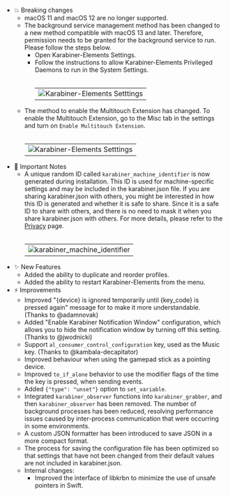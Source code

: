 -   💥 Breaking changes
    -   macOS 11 and macOS 12 are no longer supported.
    -   The background service management method has been changed to a new method compatible with macOS 13 and later.
        Therefore, permission needs to be granted for the background service to run. Please follow the steps below.
        -   Open Karabiner-Elements Settings.
        -   Follow the instructions to allow Karabiner-Elements Privileged Daemons to run in the System Settings.
            <br/><br/>
            <table><tbody><tr><td><!-- border hack -->
                <img src="https://karabiner-elements.pqrs.org/docs/releasenotes/images/v15.0.0/settings@2x.png" alt="Karabiner-Elements Setttings" />
            </td></tr></tbody></table>
    -   The method to enable the Multitouch Extension has changed.
        To enable the Multitouch Extension, go to the Misc tab in the settings and turn on `Enable Multitouch Extension`.
        <br/><br/>
        <table><tbody><tr><td><!-- border hack -->
        <img src="https://karabiner-elements.pqrs.org/docs/releasenotes/images/v15.0.0/multitouch-extension@2x.png" alt="Karabiner-Elements Setttings" />
        </td></tr></tbody></table>
-   🔔 Important Notes
    -   A unique random ID called `karabiner_machine_identifier` is now generated during installation.
        This ID is used for machine-specific settings and may be included in the karabiner.json file.
        If you are sharing karabiner.json with others, you might be interested in how this ID is generated and whether it is safe to share.
        Since it is a safe ID to share with others, and there is no need to mask it when you share karabiner.json with others.
        For more details, please refer to the [Privacy](https://karabiner-elements.pqrs.org/docs/privacy/) page.
        <br/><br/>
        <table><tbody><tr><td><!-- border hack -->
        <img src="https://karabiner-elements.pqrs.org/docs/releasenotes/images/v15.0.0/karabiner-machine-identifier@2x.png" alt="karabiner_machine_identifier" />
        </td></tr></tbody></table>
-   ✨ New Features
    -   Added the ability to duplicate and reorder profiles.
    -   Added the ability to restart Karabiner-Elements from the menu.
-   ⚡️ Improvements
    -   Improved "{device} is ignored temporarily until {key_code} is pressed again" message for to make it more understandable. (Thanks to @adamnovak)
    -   Added "Enable Karabiner Notification Window" configuration, which allows you to hide the notification window by turning off this setting. (Thanks to @jwodnicki)
    -   Support `al_consumer_control_configuration` key, used as the Music key. (Thanks to @kambala-decapitator)
    -   Improved behaviour when using the gamepad stick as a pointing device.
    -   Improved `to_if_alone` behavior to use the modifier flags of the time the key is pressed, when sending events.
    -   Added `{"type": "unset"}` option to `set_variable`.
    -   Integrated `karabiner_observer` functions into `karabiner_grabber`, and then `karabiner_observer` has been removed.
        The number of background processes has been reduced, resolving performance issues caused by inter-process communication that were occurring in some environments.
    -   A custom JSON formatter has been introduced to save JSON in a more compact format.
    -   The process for saving the configuration file has been optimized so that settings that have not been changed from their default values are not included in karabiner.json.
    -   Internal changes:
        -   Improved the interface of libkrbn to minimize the use of unsafe pointers in Swift.
